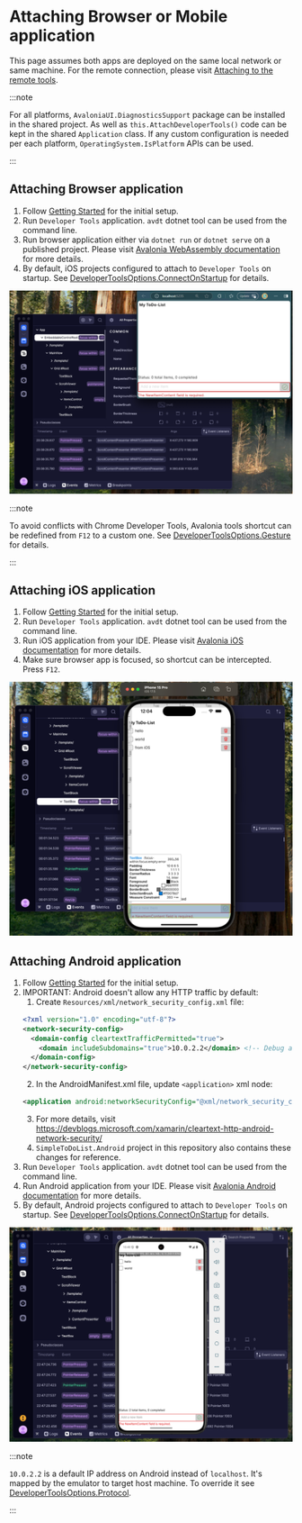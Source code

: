 # Attaching Browser or Mobile application

This page assumes both apps are deployed on the same local network or same machine. For the remote connection, please visit [Attaching to the remote tools](./attaching-to-the-remote-tool.md).

:::note

For all platforms, `AvaloniaUI.DiagnosticsSupport` package can be installed in the shared project. As well as `this.AttachDeveloperTools()` code can be kept in the shared `Application` class. If any custom configuration is needed per each platform, `OperatingSystem.IsPlatform` APIs can be used. 

:::

## Attaching Browser application

1. Follow [Getting Started](../getting-started.md) for the initial setup.
2. Run `Developer Tools` application. `avdt` dotnet tool can be used from the command line.
3. Run browser application either via `dotnet run` or `dotnet serve` on a published project. Please visit [Avalonia WebAssembly documentation](https://docs.avaloniaui.net/docs/guides/platforms/how-to-use-web-assembly) for more details.
4. By default, iOS projects configured to attach to `Developer Tools` on startup. See [DeveloperToolsOptions.ConnectOnStartup](./options-reference.md#developertoolsoptionsconnectonstartup) for details.

![Browser with Developer Tools](../assets/attaching-to-browser.png)

:::note

To avoid conflicts with Chrome Developer Tools, Avalonia tools shortcut can be redefined from `F12` to a custom one. See [DeveloperToolsOptions.Gesture](./options-reference.md) for details.

:::

## Attaching iOS application


1. Follow [Getting Started](../getting-started.md) for the initial setup.
2. Run `Developer Tools` application. `avdt` dotnet tool can be used from the command line.
3. Run iOS application from your IDE. Please visit [Avalonia iOS documentation](https://docs.avaloniaui.net/docs/guides/platforms/ios/) for more details.
4. Make sure browser app is focused, so shortcut can be intercepted. Press `F12`.

![iOS with Developer Tools](../assets/attaching-to-ios.png)

## Attaching Android application

1. Follow [Getting Started](../getting-started.md) for the initial setup.
2. IMPORTANT: Android doesn't allow any HTTP traffic by default:
   1. Create `Resources/xml/network_security_config.xml` file:
   ```xml
   <?xml version="1.0" encoding="utf-8"?>
   <network-security-config>
     <domain-config cleartextTrafficPermitted="true">
       <domain includeSubdomains="true">10.0.2.2</domain> <!-- Debug address -->
     </domain-config>
   </network-security-config>
   ```
   2. In the AndroidManifest.xml file, update `<application>` xml node:
   ```xml
   <application android:networkSecurityConfig="@xml/network_security_config">
   ```
   3. For more details, visit https://devblogs.microsoft.com/xamarin/cleartext-http-android-network-security/
   4. `SimpleToDoList.Android` project in this repository also contains these changes for reference.
3. Run `Developer Tools` application. `avdt` dotnet tool can be used from the command line.
4. Run Android application from your IDE. Please visit [Avalonia Android documentation](https://docs.avaloniaui.net/docs/guides/platforms/android/) for more details.
5. By default, Android projects configured to attach to `Developer Tools` on startup. See [DeveloperToolsOptions.ConnectOnStartup](./options-reference.md#developertoolsoptionsconnectonstartup) for details.

![Android with Developer Tools](../assets/attaching-to-android.png)

:::note

`10.0.2.2` is a default IP address on Android instead of `localhost`. It's mapped by the emulator to target host machine. To override it see [DeveloperToolsOptions.Protocol](./options-reference.md#developertoolsoptionsprotocol).

:::